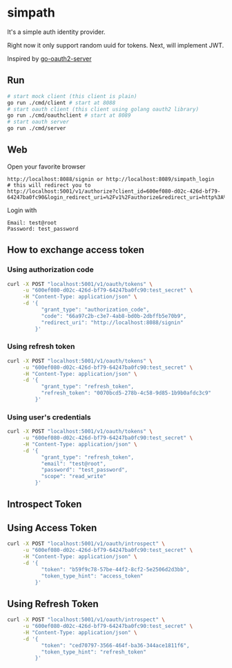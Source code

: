 # simpath

It's a simple auth identity provider.

Right now it only support random uuid for tokens. Next, will implement JWT.

Inspired by [go-oauth2-server](https://github.com/RichardKnop/go-oauth2-server)

## Run
```bash
# start mock client (this client is plain)
go run ./cmd/client # start at 8088
# start oauth client (this client using golang oauth2 library)
go run ./cmd/oauthclient # start at 8089
# start oauth server
go run ./cmd/server
```

## Web
Open your favorite browser
```
http://localhost:8088/signin or http://localhost:8089/simpath_login
# this will redirect you to
http://localhost:5001/v1/authorize?client_id=600ef080-d02c-426d-bf79-64247ba0fc90&login_redirect_uri=%2Fv1%2Fauthorize&redirect_uri=http%3A%2F%2Flocalhost%3A8088%2Fsignin&scope=read_write&state=somestate
```

Login with
```
Email: test@root
Password: test_password
```

## How to exchange access token

### Using authorization code
```sh
curl -X POST "localhost:5001/v1/oauth/tokens" \
     -u "600ef080-d02c-426d-bf79-64247ba0fc90:test_secret" \
     -H "Content-Type: application/json" \
     -d '{
           "grant_type": "authorization_code",
           "code": "66a97c2b-c3e7-4ab8-bd0b-2dbffb5e70b9",
           "redirect_uri": "http://localhost:8088/signin"
         }'
```

### Using refresh token
```sh
curl -X POST "localhost:5001/v1/oauth/tokens" \
     -u "600ef080-d02c-426d-bf79-64247ba0fc90:test_secret" \
     -H "Content-Type: application/json" \
     -d '{
           "grant_type": "refresh_token",
           "refresh_token": "0070bcd5-278b-4c58-9d85-1b9b0afdc3c9"
         }'
```

### Using user's credentials
```sh
curl -X POST "localhost:5001/v1/oauth/tokens" \
     -u "600ef080-d02c-426d-bf79-64247ba0fc90:test_secret" \
     -H "Content-Type: application/json" \
     -d '{
           "grant_type": "refresh_token",
           "email": "test@root",
           "password": "test_password",
           "scope": "read_write"
         }'
```

## Introspect Token

## Using Access Token
```sh
curl -X POST "localhost:5001/v1/oauth/introspect" \
     -u "600ef080-d02c-426d-bf79-64247ba0fc90:test_secret" \
     -H "Content-Type: application/json" \
     -d '{
           "token": "b59f9c78-57be-44f2-8cf2-5e2506d2d3bb",
           "token_type_hint": "access_token"
         }'
```

## Using Refresh Token
```sh
curl -X POST "localhost:5001/v1/oauth/introspect" \
     -u "600ef080-d02c-426d-bf79-64247ba0fc90:test_secret" \
     -H "Content-Type: application/json" \
     -d '{
           "token": "ced70797-3566-464f-ba36-344ace1811f6",
           "token_type_hint": "refresh_token"
         }'
```
